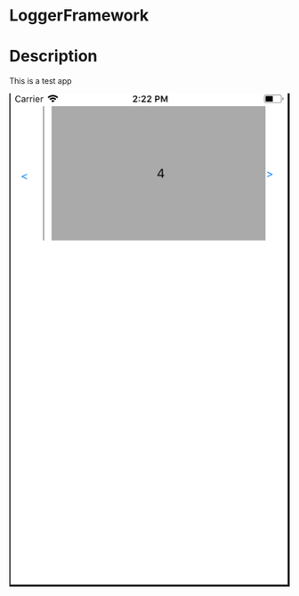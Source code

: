 # LoggerFramework
# Description
This is a test app

![Logger](https://github.com/huilgolsujay/LoggerFramework/blob/master/Logger.png?raw=true "Logger")
 

